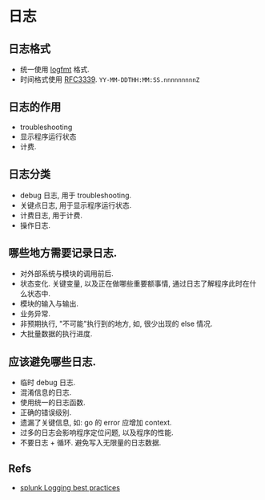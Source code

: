 # 日志

## 日志格式
* 统一使用 [logfmt](https://brandur.org/logfmt) 格式.
* 时间格式使用 [RFC3339](https://datatracker.ietf.org/doc/rfc3339/). `YY-MM-DDTHH:MM:SS.nnnnnnnnnZ`

## 日志的作用
* troubleshooting
* 显示程序运行状态
* 计费.

## 日志分类
* debug 日志, 用于 troubleshooting.
* 关键点日志, 用于显示程序运行状态.
* 计费日志, 用于计费.
* 操作日志.

## 哪些地方需要记录日志.
* 对外部系统与模块的调用前后.
* 状态变化. 关键变量, 以及正在做哪些重要额事情, 通过日志了解程序此时在什么状态中.
* 模块的输入与输出.
* 业务异常.
* 非预期执行, "不可能"执行到的地方, 如, 很少出现的 else 情况.
* 大批量数据的执行进度.

## 应该避免哪些日志.
* 临时 debug 日志.
* 混淆信息的日志.
* 使用统一的日志函数.
* 正确的错误级别.
* 遗漏了关键信息, 如: go 的 error 应增加 context.
* 过多的日志会影响程序定位问题, 以及程序的性能.
* 不要日志 + 循环. 避免写入无限量的日志数据.

## Refs
* [splunk Logging best practices](http://dev.splunk.com/view/logging-best-practices/SP-CAAADP6)
